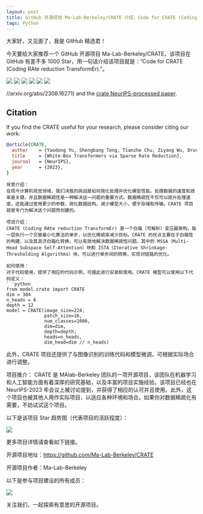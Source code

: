 ```yaml
---
layout: post
title: GitHub 开源项目 Ma-Lab-Berkeley/CRATE 介绍，Code for CRATE (Coding RAte reduction TransformEr).
tags: Python
---
```


大家好，又见面了，我是 GitHub 精选君！

今天要给大家推荐一个 GitHub 开源项目 Ma-Lab-Berkeley/CRATE，该项目在 GitHub 有差不多 1000 Star，用一句话介绍该项目就是：“Code for CRATE (Coding RAte reduction TransformEr).”。


![](https://raw.githubusercontent.com/Ma-Lab-Berkeley/CRATE/master/figs/fig_objective.png)
![](https://raw.githubusercontent.com/Ma-Lab-Berkeley/CRATE/master/figs/fig1.png)
![](https://raw.githubusercontent.com/Ma-Lab-Berkeley/CRATE/master/figs/fig_arch.png)
![](https://raw.githubusercontent.com/Ma-Lab-Berkeley/CRATE/master/figs/fig3.png)
![](https://raw.githubusercontent.com/Ma-Lab-Berkeley/CRATE/master/figs/fig_seg.png)
![](https://raw.githubusercontent.com/Ma-Lab-Berkeley/CRATE/master/figs/fig5.png)



//arxiv.org/abs/2308.16271) and the [crate NeurIPS-processed paper](https://openreview.net/forum?id=THfl8hdVxH#). 

## Citation
If you find the CRATE useful for your research, please consider citing our work:
```bibtex
@article{CRATE,
  author    = {Yaodong Yu, Shengbang Tong, Tianzhe Chu, Ziyang Wu, Druv Pai, Sam Buchanan, Benjamin D Haeffele, and Yi Ma},
  title     = {White-Box Transformers via Sparse Rate Reduction},
  journal   = {NeurIPS},
  year      = {2023},
}
```

```
背景介绍：
在现今计算机视觉领域，我们决胜的挑战是如何简化处理并优化模型性能。处理数据的速度和效率是关键，并且数据稀疏性是一种解决这一问题的重要方式。数据稀疏性不仅可以提升处理速度，还能通过使用更少的参数，简化数据结构，减少模型大小，便于存储和传输。CRATE 项目就是专门为解决这个问题而创建的。

项目介绍：
CRATE (Coding RAte reduction TransformEr) 是一个白箱（可解析）变压器架构，每一层执行一个交替最小化算法的单步，以优化稀疏率减少目标。CRATE 的优点主要在于白箱性的构建，以及其具济白箱化转换，可以有效地解决数据稀疏性问题。其中的 MSSA（Multi-Head Subspace Self-Attention）块和 ISTA（Iterative Shrinkage-Thresholding Algorithms）块，可以进行单步间的转换，实现对链路的优化。

如何使用：
对于代码使用，提供了相应的代码示例，可据此进行安装和使用。CRATE 模型可以使用以下代码定义：
```python
from model.crate import CRATE
dim = 384
n_heads = 6
depth = 12
model = CRATE(image_size=224,
              patch_size=16,
              num_classes=1000,
              dim=dim,
              depth=depth,
              heads=n_heads,
              dim_head=dim // n_heads)
```
此外，CRATE 项目还提供了与图像识别的训练代码和模型微调，可根据实际场合进行调整。

项目推介：
CRATE 是 MAlab-Berkeley 团队的一项开源项目，该团队在机器学习和人工智能方面有着深厚的研究基础，以及丰富的项目实施经验。该项目已经也在 NeurIPS-2023 年会议上被讨论提到，并获得了相应的认可并且使用。此外，这个项目也被其他人用作实际项目，以适应各种环境和场合。如果你对数据稀疏化有需要，不妨试试这个项目。


以下是该项目 Star 趋势图（代表项目的活跃程度）：

![](https://api.star-history.com/svg?repos=Ma-Lab-Berkeley/CRATE&type=Timeline)

更多项目详情请查看如下链接。

开源项目地址：https://github.com/Ma-Lab-Berkeley/CRATE 

开源项目作者：Ma-Lab-Berkeley

以下是参与项目建设的所有成员：

![](https://contrib.rocks/image?repo=Ma-Lab-Berkeley/CRATE)

关注我们，一起探索有意思的开源项目。

